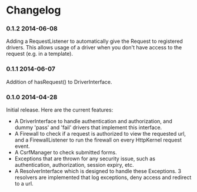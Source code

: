 Changelog
=========
### 0.1.2 2014-06-08

Adding a RequestListener to automatically give the Request to
registered drivers. This allows usage of a driver when you don't have
access to the request (e.g. in a template).

### 0.1.1 2014-06-07

Addition of hasRequest() to DriverInterface.

### 0.1.0 2014-04-28

Initial release. Here are the current features:

* A DriverInterface to handle authentication and authorization, and
  dummy 'pass' and 'fail' drivers that implement this interface.
* A Firewall to check if a request is authorized to view the requested
  url, and a FirewallListener to run the firewall on every HttpKernel
  request event.
* A CsrfManager to check submitted forms.
* Exceptions that are thrown for any security issue, such as
  authentication, authorization, session expiry, etc.
* A ResolverInterface which is designed to handle these Exceptions. 3
  resolvers are implemented that log exceptions, deny access and
  redirect to a url.
